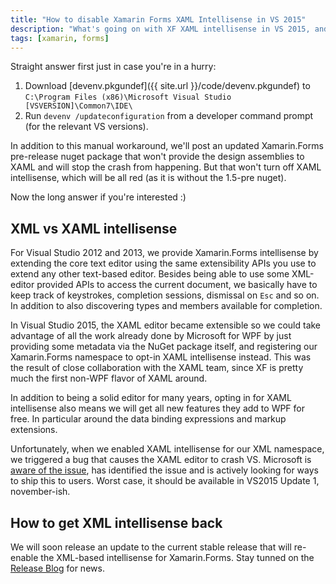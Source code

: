 ```yaml
---
title: "How to disable Xamarin Forms XAML Intellisense in VS 2015"
description: "What's going on with XF XAML intellisense in VS 2015, and why you may need to disable it until Udpate 1"
tags: [xamarin, forms]
---
```

Straight answer first just in case you're in a hurry:

1. Download [devenv.pkgundef]({{ site.url }}/code/devenv.pkgundef) to `C:\Program Files (x86)\Microsoft Visual Studio [VSVERSION]\Common7\IDE\`
2. Run `devenv /updateconfiguration` from a developer command prompt (for the relevant VS versions).

In addition to this manual workaround, we'll post an updated Xamarin.Forms pre-release nuget package that won't provide the design assemblies to XAML and will stop the crash from happening. But that won't turn off XAML intellisense, which will be all red (as it is without the 1.5-pre nuget).

Now the long answer if you're interested :)

## XML vs XAML intellisense
For Visual Studio 2012 and 2013, we provide Xamarin.Forms intellisense by extending the core text editor using the same extensibility APIs you use to extend any other text-based editor. Besides being able to use some XML-editor provided APIs to access the current document, we basically have to keep track of keystrokes, completion sessions, dismissal on `Esc` and so on. In addition to also discovering types and members available for completion.

In Visual Studio 2015, the XAML editor became extensible so we could take advantage of all the work already done by Microsoft for WPF by just providing some metadata via the NuGet package itself, and registering our Xamarin.Forms namespace to opt-in XAML intellisense instead. This was the result of close collaboration with the XAML team, since XF is pretty much the first non-WPF flavor of XAML around.

In addition to being a solid editor for many years, opting in for XAML intellisense also means we will get all new features they add to WPF for free. In particular around the data binding expressions and markup extensions.

Unfortunately, when we enabled XAML intellisense for our XML namespace, we triggered a bug that causes the XAML editor to crash VS. Microsoft is [aware of the issue](https://connect.microsoft.com/VisualStudio/feedback/details/1655363/vs-crashes-when-editing-xaml), has identified the issue and is actively looking for ways to ship this to users. Worst case, it should be available in VS2015 Update 1, november-ish.

## How to get XML intellisense back
We will soon release an update to the current stable release that will re-enable the XML-based intellisense for Xamarin.Forms. Stay tunned on the [Release Blog](http://releases.xamarin.com) for news.

 
